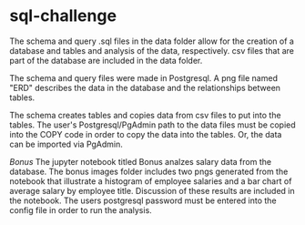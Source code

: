 # sql-challenge

The schema and query .sql files in the data folder allow for the creation of a database and tables
and analysis of the data, respectively. csv files that are part of the database are included in the
data folder.

The schema and query files were made in Postgresql. A png file named "ERD" describes the data in the
database and the relationships between tables. 

The schema creates tables and copies data from csv files to put into the tables. The user's Postgresql/PgAdmin
path to the data files must be copied into the COPY code in order to copy the data into the tables. Or, the 
data can be imported via PgAdmin.

*Bonus*
The jupyter notebook titled Bonus analzes salary data from the database. The bonus images folder includes
two pngs generated from the notebook that illustrate a histogram of employee salaries and a bar chart
of average salary by employee title. Discussion of these results are included in the notebook. The users
postgresql password must be entered into the config file in order to run the analysis.